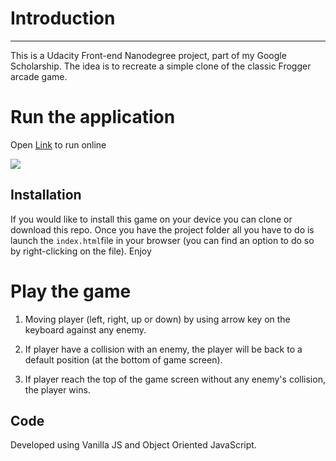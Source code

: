 
# Introduction
___
This is a Udacity Front-end Nanodegree project, part of my Google Scholarship. The idea is to recreate a simple clone of the classic Frogger arcade game.

# Run the application

Open [Link](https://github.com/tmj62113/Classic-Arcade-Game) to run online

<img src="/images/ArcadeGameScreenShot.png">

## Installation

If you would like to install this game on your device you can clone or download this repo. Once you have the project folder all you have to do is launch the `index.html`file in your browser (you can find an option to do so by right-clicking on the file). Enjoy

# Play the game

1. Moving player (left, right, up or down) by using arrow key on the keyboard against any enemy.

2. If player have a collision with an enemy, the player will be back to a default position (at the bottom of game screen).

3. If player reach the top of the game screen without any enemy's collision, the player wins.

## Code
Developed using Vanilla JS and Object Oriented JavaScript.
